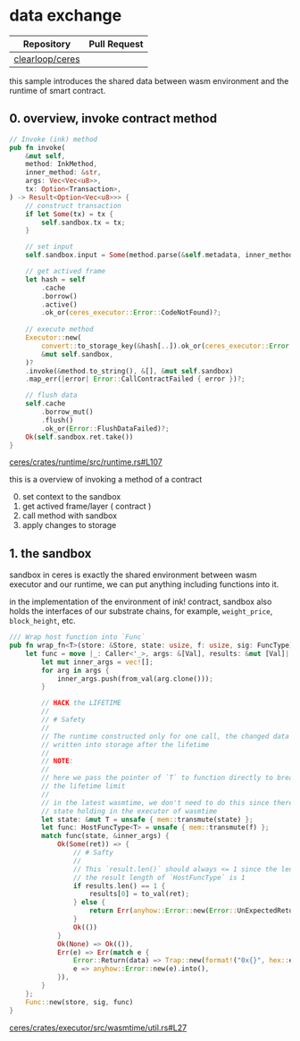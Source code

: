 # data exchange

| Repository               | Pull Request |
|--------------------------|--------------|
| [clearloop/ceres][ceres] |              |

this sample introduces the shared data between wasm environment and the runtime
of smart contract.


## 0. overview, invoke contract method

```rust
// Invoke (ink) method
pub fn invoke(
    &mut self,
    method: InkMethod,
    inner_method: &str,
    args: Vec<Vec<u8>>,
    tx: Option<Transaction>,
) -> Result<Option<Vec<u8>>> {
    // construct transaction
    if let Some(tx) = tx {
        self.sandbox.tx = tx;
    }

    // set input
    self.sandbox.input = Some(method.parse(&self.metadata, inner_method, args)?);

    // get actived frame
    let hash = self
        .cache
        .borrow()
        .active()
        .ok_or(ceres_executor::Error::CodeNotFound)?;
        
    // execute method
    Executor::new(
        convert::to_storage_key(&hash[..]).ok_or(ceres_executor::Error::CodeNotFound)?,
        &mut self.sandbox,
    )?
    .invoke(&method.to_string(), &[], &mut self.sandbox)
    .map_err(|error| Error::CallContractFailed { error })?;

    // flush data
    self.cache
        .borrow_mut()
        .flush()
        .ok_or(Error::FlushDataFailed)?;
    Ok(self.sandbox.ret.take())
}
```

[ceres/crates/runtime/src/runtime.rs#L107][invoke]

this is a overview of invoking a method of a contract

0. set context to the sandbox
1. get actived frame/layer ( contract )
2. call method with sandbox
3. apply changes to storage


## 1. the sandbox

sandbox in ceres is exactly the shared environment between wasm executor and our runtime, we 
can put anything including functions into it.

in the implementation of the environment of ink! contract, sandbox also holds the interfaces
of our substrate chains, for example, `weight_price`, `block_height`, etc.

```rust
/// Wrap host function into `Func`
pub fn wrap_fn<T>(store: &Store, state: usize, f: usize, sig: FuncType) -> Func {
    let func = move |_: Caller<'_>, args: &[Val], results: &mut [Val]| {
        let mut inner_args = vec![];
        for arg in args {
            inner_args.push(from_val(arg.clone()));
        }

        // HACK the LIFETIME
        //
        // # Safety
        //
        // The runtime constructed only for one call, the changed data will be
        // written into storage after the lifetime
        //
        // NOTE: 
        //
        // here we pass the pointer of `T` to function directly to break
        // the lifetime limit
        //
        // in the latest wasmtime, we don't need to do this since there is a
        // state holding in the executor of wasmtime
        let state: &mut T = unsafe { mem::transmute(state) };
        let func: HostFuncType<T> = unsafe { mem::transmute(f) };
        match func(state, &inner_args) {
            Ok(Some(ret)) => {
                // # Safty
                //
                // This `result.len()` should always <= 1 since the length of
                // the result length of `HostFuncType` is 1
                if results.len() == 1 {
                    results[0] = to_val(ret);
                } else {
                    return Err(anyhow::Error::new(Error::UnExpectedReturnValue).into());
                }
                Ok(())
            }
            Ok(None) => Ok(()),
            Err(e) => Err(match e {
                Error::Return(data) => Trap::new(format!("0x{}", hex::encode(data.encode()))),
                e => anyhow::Error::new(e).into(),
            }),
        }
    };
    Func::new(store, sig, func)
}
```

[ceres/crates/executor/src/wasmtime/util.rs#L27][wrap-fn]


[ceres]: https://github.com/clearloop/ceres
[invoke]: https://github.com/clearloop/ceres/blob/1a248b8335a9a229803a298ef373e5c4990a48bb/crates/runtime/src/runtime.rs#L107
[wrap-fn]: https://github.com/clearloop/ceres/blob/1a248b8335a9a229803a298ef373e5c4990a48bb/crates/executor/src/wasmtime/util.rs#L27
